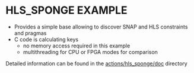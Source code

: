 # HLS_SPONGE EXAMPLE

* Provides a simple base allowing to discover SNAP and HLS constraints and pragmas
* C code is calculating keys
  * no memory access required in this example
  * multithreading for CPU or FPGA modes for comparison

Detailed information can be found in the [actions/hls_sponge/doc](./doc) directory
